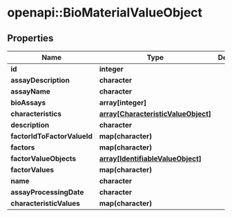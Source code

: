 # openapi::BioMaterialValueObject


## Properties
Name | Type | Description | Notes
------------ | ------------- | ------------- | -------------
**id** | **integer** |  | [optional] 
**assayDescription** | **character** |  | [optional] 
**assayName** | **character** |  | [optional] 
**bioAssays** | **array[integer]** |  | [optional] 
**characteristics** | [**array[CharacteristicValueObject]**](CharacteristicValueObject.md) |  | [optional] 
**description** | **character** |  | [optional] 
**factorIdToFactorValueId** | **map(character)** |  | [optional] 
**factors** | **map(character)** |  | [optional] 
**factorValueObjects** | [**array[IdentifiableValueObject]**](IdentifiableValueObject.md) |  | [optional] 
**factorValues** | **map(character)** |  | [optional] 
**name** | **character** |  | [optional] 
**assayProcessingDate** | **character** |  | [optional] 
**characteristicValues** | **map(character)** |  | [optional] 


